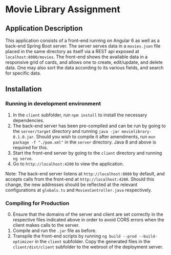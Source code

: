 # Movie Library Assignment

## Application Description
This application consists of a front-end running on Angular 6 as well as a back-end Spring Boot server. The server serves data in a `movies.json` file placed in the same directory as itself via a REST api exposed at `localhost:8080/movies`. The front-end shows the available data in a responsive grid of cards, and allows one to create, edit/update, and delete data. One may also sort the data according to its various fields, and search for specific data.

## Installation

### Running in development environment
1. In the `client` subfolder, run `npm install` to install the necessary dependencies.
2. The back-end server has been pre-compiled and can be run by going to the `server/target` directory and running `java -jar movielibrary-0.1.0.jar`. Should you wish to compile it after amendments, run `mvn package -f "./pom.xml"` in the `server` directory. Java 8 and above is required for this.
3. Start the front-end server by going to the `client` directory and running `ng serve`.
4. Go to `http://localhost:4200` to view the application.

Note: The back-end server listens at `http://localhost:8080` by default, and accepts calls from the front-end at `http://localhost:4200`. Should this change, the new addresses should be reflected at the relevant configurations at `globals.ts` and `MoviesController.java` respectively.

### Compiling for Production
0. Ensure that the domains of the server and client are set correctly in the respective files indicated above in order to avoid CORS errors when the client makes calls to the server.
1. Compile and run the `.jar` file as before.
2. Transpile the front-end scripts by running `ng build --prod --build-optimizer` in the `client` subfolder. Copy the generated files in the `client/dist/client` subfolder to the webroot of the deployment server. 


